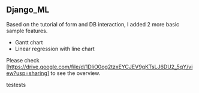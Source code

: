 ## Django_ML
Based on the tutorial of form and DB interaction, I added 2 more basic sample features.
- Gantt chart 
- Linear regression with line chart

Please check [https://drive.google.com/file/d/1DliO0og2tzxEYCJEV9gKTsLJ6DU2_5qY/view?usp=sharing] to see the overview.

[https://drive.google.com/file/d/1DliO0og2tzxEYCJEV9gKTsLJ6DU2_5qY/view?usp=sharing]: Movieclip_of_Django_ML.mov


testests
